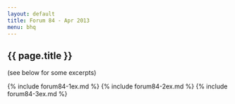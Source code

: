 ```yaml
---
layout: default
title: Forum 84 - Apr 2013
menu: bhq
---
```

## {{ page.title }}

(see below for some excerpts)

{% include forum84-1ex.md %}
{% include forum84-2ex.md %}
{% include forum84-3ex.md %}